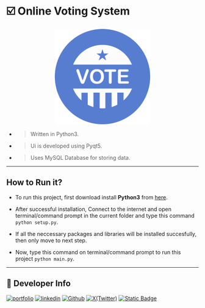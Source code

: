 # ☑️ Online Voting System

<div align="center">
    <img src="./Images/icon.png" width="250" alt="Logo">
</div>


- > Written in Python3.
- > Ui is developed using Pyqt5.
- > Uses MySQL Database for storing data.

---

## How to Run it?

- To run this project, first download install **Python3** from <a href="https://www.python.org/downloads">here</a>.

- After successful installation, Connect to the internet and open terminal/command prompt in the current folder and type this command ```python setup.py```.

- If all the neccessary packages and libraries will be installed succesfully, then only move to next step.

- Now, type this command on terminal/command prompt to run this project ```python main.py```.

---

## 🔗 Developer Info
[![portfolio](https://img.shields.io/badge/my_portfolio-000?style=for-the-badge&logo=ko-fi&logoColor=white)](https://sakshamjoshi.vercel.app/)
[![linkedin](https://img.shields.io/badge/linkedin-0A66C2?style=for-the-badge&logo=linkedin&logoColor=white)](https://www.linkedin.com/in/sakshamjoshi27)
[![Github](https://img.shields.io/badge/Visit_my-Github-purple)](https://github.com/saksham-joshi)
[![X(Twitter)](https://img.shields.io/twitter/follow/sakshamjoshi27)](https://x.com/sakshamjoshi27)
[![Static Badge](https://img.shields.io/badge/mail_at-social.sakshamjoshi%40gmail.com-aqua)](mailto:social.sakshamjoshi@gmail.com)